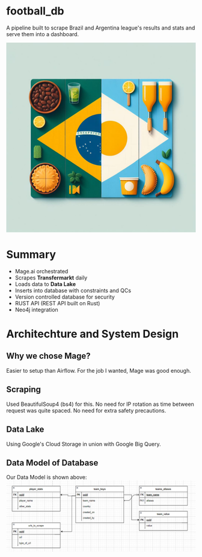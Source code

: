 # **football_db**
A pipeline built to scrape Brazil and Argentina league's results and stats and serve them into a dashboard.

![logo](logo.jfif "Logo")

# **Summary**
- Mage.ai orchestrated
- Scrapes **Transfermarkt** daily
- Loads data to **Data Lake**
- Inserts into database with constraints and QCs
- Version controlled database for security
- RUST API (REST API built on Rust)
- Neo4j integration

# **Architechture and System Design**
## **Why we chose Mage?**
Easier to setup than Airflow. For the job I wanted, Mage was good enough.

## **Scraping**
Used BeautifulSoup4 (bs4) for this. No need for IP rotation as time between request was quite spaced. No need for extra safety precautions.

## **Data Lake**
Using Google's Cloud Storage in union with Google Big Query.

## **Data Model of Database**
Our Data Model is shown above:
![main_db](main_db.PNG "Main Model")
